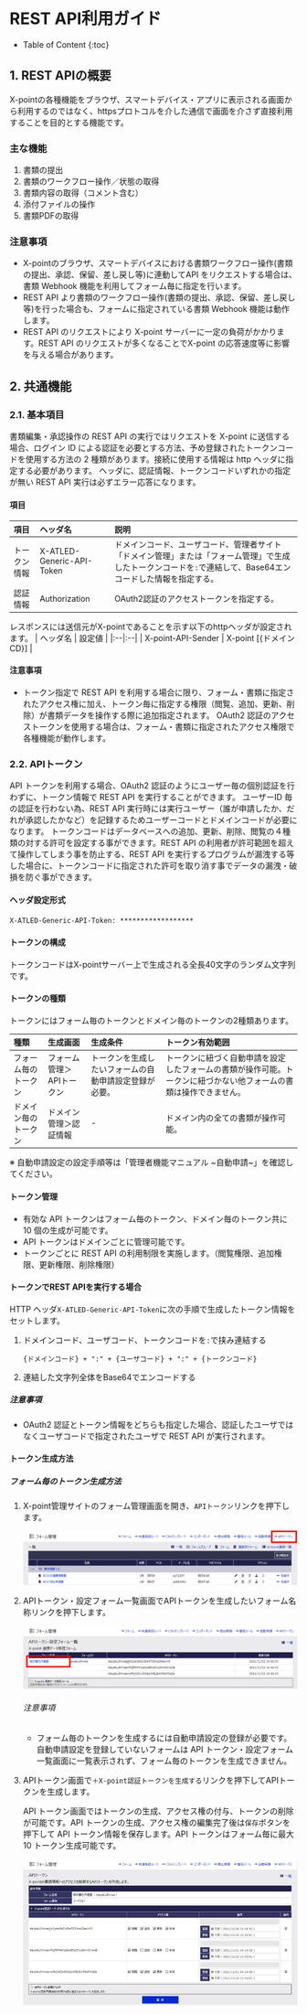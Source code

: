 # REST API利用ガイド

* Table of Content
{:toc}

## 1. REST APIの概要

X-pointの各種機能をブラウザ、スマートデバイス・アプリに表示される画面から利用するのではなく、httpsプロトコルを介した通信で画面を介さず直接利用することを目的とする機能です。

### 主な機能

1. 書類の提出
2. 書類のワークフロー操作／状態の取得
3. 書類内容の取得（コメント含む）
4. 添付ファイルの操作
5. 書類PDFの取得

### 注意事項

- X-pointのブラウザ、スマートデバイスにおける書類ワークフロー操作(書類の提出、承認、保留、差し戻し等)に連動してAPI をリクエストする場合は、書類 Webhook 機能を利用してフォーム毎に指定を行います。
- REST API より書類のワークフロー操作(書類の提出、承認、保留、差し戻し等)を行った場合も、フォームに指定されている書類 Webhook 機能は動作します。
- REST API のリクエストにより X-point サーバーに一定の負荷がかかります。REST API のリクエストが多くなることでX-point の応答速度等に影響を与える場合があります。

## 2. 共通機能

### 2.1. 基本項目

書類編集・承認操作の REST API の実行ではリクエストを X-point に送信する場合、ログイン ID による認証を必要とする方法、予め登録されたトークンコードを使用する方法の 2 種類があります。接続に使用する情報は http ヘッダに指定する必要があります。
ヘッダに、認証情報、トークンコードいずれかの指定が無い REST API 実行は必ずエラー応答になります。

#### 項目

| 項目 | ヘッダ名 | 説明 |
|:--|:--|:--|
| トークン情報 | X-ATLED-Generic-API-Token | ドメインコード、ユーザコード、管理者サイト「ドメイン管理」または「フォーム管理」で生成したトークンコードを`:`で連結して、Base64エンコードした情報を指定する。 |
| 認証情報 | Authorization | OAuth2認証のアクセストークンを指定する。 |

レスポンスには送信元がX-pointであることを示す以下のhttpヘッダが設定されます。
| ヘッダ名 | 設定値 |
|:--|:--|
| X-point-API-Sender | X-point [{ドメインCD}] |

#### 注意事項

- トークン指定で REST API を利用する場合に限り、フォーム・書類に指定されたアクセス権に加え、トークン毎に指定する権限（閲覧、追加、更新、削除）が書類データを操作する際に追加指定されます。
OAuth2 認証のアクセストークンを使用する場合は、フォーム・書類に指定されたアクセス権限で各種機能が動作します。

### 2.2. APIトークン

API トークンを利用する場合、OAuth2 認証のようにユーザー毎の個別認証を行わずに、トークン情報で REST API を実行することができます。
ユーザーID 毎の認証を行わない為、REST API 実行時には実行ユーザー（誰が申請したか、だれが承認したかなど）を記録するためユーザーコードとドメインコードが必要になります。
トークンコードはデータベースへの追加、更新、削除、閲覧の４種類の対する許可を設定する事ができます。REST API の利用者が許可範囲を超えて操作してしまう事を防止する、REST API を実行するプログラムが漏洩する等した場合に、トークンコードに指定された許可を取り消す事でデータの漏洩・破損を防ぐ事ができます。

#### ヘッダ設定形式

```text
X-ATLED-Generic-API-Token: ******************
```

#### トークンの構成

トークンコードはX-pointサーバー上で生成される全長40文字のランダム文字列です。

#### トークンの種類

トークンにはフォーム毎のトークンとドメイン毎のトークンの2種類あります。

| 種類 | 生成画面 | 生成条件 | トークン有効範囲 |
|:--|:--|:--|:--|
|フォーム毎のトークン | フォーム管理＞APIトークン | トークンを生成したいフォームの自動申請設定登録が必要。 | トークンに紐づく自動申請を設定したフォームの書類が操作可能。トークンに紐づかない他フォームの書類は操作できません。 |
| ドメイン毎のトークン | ドメイン管理＞認証情報 | - | ドメイン内の全ての書類が操作可能。|

※ 自動申請設定の設定手順等は「管理者機能マニュアル ~自動申請~」を確認してください。

#### トークン管理

- 有効な API トークンはフォーム毎のトークン、ドメイン毎のトークン共に 10 個の生成が可能です。
- API トークンはドメインごとに管理可能です。
- トークンごとに REST API の利用制限を実施します。（閲覧権限、追加権限、更新権限、削除権限）

#### トークンでREST APIを実行する場合

HTTP ヘッダ`X-ATLED-Generic-API-Token`に次の手順で生成したトークン情報をセットします。

1. ドメインコード、ユーザコード、トークンコードを`:`で挟み連結する

   `{ドメインコード} + ":" + {ユーザコード} + ":" + {トークンコード}`
2. 連結した文字列全体をBase64でエンコードする

##### 注意事項

- OAuth2 認証とトークン情報をどちらも指定した場合、認証したユーザではなくユーザコードで指定されたユーザで REST API が実行されます。

#### トークン生成方法

##### フォーム毎のトークン生成方法

1. X-point管理サイトのフォーム管理画面を開き、`APIトークン`リンクを押下します。

   ![フォーム管理画面](./images/admin_form.png)

2. APIトークン・設定フォーム一覧画面でAPIトークンを生成したいフォーム名称リンクを押下します。

   ![APIトークン・設定フォーム一覧画面](./images/admin_api_token_config.png)

   ###### 注意事項
   - フォーム毎のトークンを生成するには自動申請設定の登録が必要です。自動申請設定を登録していないフォームは API トークン・設定フォーム一覧画面に一覧表示されず、フォーム毎のトークンを生成できません。
3. APIトークン画面で`＋X-point認証トークンを生成する`リンクを押下してAPIトークンを生成します。

   API トークン画面ではトークンの生成、アクセス権の付与、トークンの削除が可能です。API トークンの生成、アクセス権の編集完了後は`保存`ボタンを押下して API トークン情報を保存します。API トークンはフォーム毎に最大 10 トークン生成可能です。

   ![APIトークン画面](./images/admin_api_token.png)
